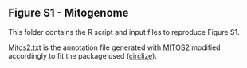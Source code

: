 ## Figure S1 - Mitogenome

This folder contains the R script and input files to reproduce Figure S1. </br>

[Mitos2.txt](https://github.com/SwallowGenomics/BarnSwallow/blob/main/Plots%20and%20figures/Extended%20Data%20Fig.2/Mitos2.txt) is the annotation file generated with [MITOS2](http://mitos2.bioinf.uni-leipzig.de/index.py) modified accordingly to fit the package used ([circlize](https://github.com/jokergoo/circlize)).

